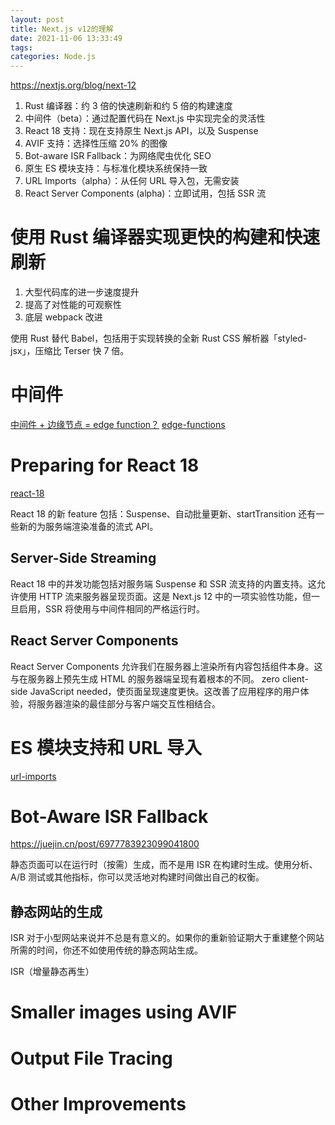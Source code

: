 ```yaml
---
layout: post
title: Next.js v12的理解
date: 2021-11-06 13:33:49
tags:
categories: Node.js
---
```


https://nextjs.org/blog/next-12

<!-- more -->

1. Rust 编译器：约 3 倍的快速刷新和约 5 倍的构建速度
2. 中间件（beta）：通过配置代码在 Next.js 中实现完全的灵活性
3. React 18 支持：现在支持原生 Next.js API，以及 Suspense
4. <Image />AVIF 支持：选择性压缩 20% 的图像
4. Bot-aware ISR Fallback：为网络爬虫优化 SEO
5. 原生 ES 模块支持：与标准化模块系统保持一致
6. URL Imports（alpha）：从任何 URL 导入包，无需安装
7. React Server Components (alpha)：立即试用，包括 SSR 流

# 使用 Rust 编译器实现更快的构建和快速刷新

1. 大型代码库的进一步速度提升
2. 提高了对性能的可观察性
3. 底层 webpack 改进

使用 Rust 替代 Babel，包括用于实现转换的全新 Rust CSS 解析器「styled-jsx」，压缩比 Terser 快 7 倍。


# 中间件

[中间件 + 边缘节点 = edge function？](https://www.youtube.com/watch?v=WlP2TB2ORL4)
[edge-functions](https://vercel.com/features/edge-functions)

# Preparing for React 18

[react-18](https://nextjs.org/docs/advanced-features/react-18)

React 18 的新 feature 包括：Suspense、自动批量更新、startTransition 还有一些新的为服务端渲染准备的流式 API。

## Server-Side Streaming
React 18 中的并发功能包括对服务端 Suspense 和 SSR 流支持的内置支持。这允许使用 HTTP 流来服务器呈现页面。这是 Next.js 12 中的一项实验性功能，但一旦启用，SSR 将使用与中间件相同的严格运行时。

## React Server Components

React Server Components 允许我们在服务器上渲染所有内容包括组件本身。这与在服务器上预先生成 HTML 的服务器端呈现有着根本的不同。 <font size="blod">zero client-side JavaScript needed</font>，使页面呈现速度更快。这改善了应用程序的用户体验，将服务器渲染的最佳部分与客户端交互性相结合。


# ES 模块支持和 URL 导入

[url-imports](https://nextjs.org/docs/api-reference/next.config.js/url-imports)

# Bot-Aware ISR Fallback

https://juejin.cn/post/6977783923099041800

静态页面可以在运行时（按需）生成，而不是用 ISR 在构建时生成。使用分析、A/B 测试或其他指标，你可以灵活地对构建时间做出自己的权衡。



## 静态网站的生成

ISR 对于小型网站来说并不总是有意义的。如果你的重新验证期大于重建整个网站所需的时间，你还不如使用传统的静态网站生成。


ISR（增量静态再生）

# Smaller images using AVIF
# Output File Tracing
# Other Improvements


